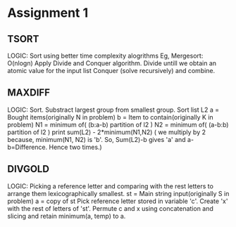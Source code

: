 # Assignment 1

## TSORT
LOGIC: Sort using better time complexity alogrithms Eg, Mergesort: O(nlogn)
Apply Divide and Conquer algorithm.
Divide untill we obtain an atomic value for the input list
Conquer (solve recursively) and combine.

## MAXDIFF
LOGIC: Sort. Substract largest group from smallest group.
Sort list L2
a = Bought items(originally N in problem)
b = Item to contain(originally K in problem)
N1 = minimum of( (b:a-b) partition of l2 )
N2 = minimum of( (a-b:b) partition of l2 )
print sum(L2) - 2*minimum(N1,N2)
( we multiply by 2 because, minimum(N1, N2) is 'b'. So, Sum(L2)-b gives 'a' and a-b=Difference. Hence two times.)

## DIVGOLD
LOGIC: Picking a reference letter and comparing with the rest letters to arrange them lexicographically smallest.
st = Main string input(originally S in problem)
a = copy of st
Pick reference letter stored in variable 'c'. Create 'x' with the rest of letters of 'st'.
Permute c and x using concatenation and slicing and retain minimum(a, temp) to a.


